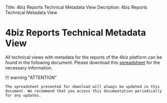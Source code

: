 Title: 4biz Reports Technical Metadata View
Decription: 4biz Reports Technical Metadata View

# 4biz Reports Technical Metadata View

All technical views with metadata for the reports of the 4biz platform can be found in the following document. Please download this [spreadsheet][1] for the necessary information.

!!! warning "ATTENTION"

    The spreadsheet presented for download will always be updated in this document. We recommend that you access this documentation periodically for any updates.
  
  
  
  [1]:/en-us/4biz-helium/additional-features/bi-metadados-tecnico-views-relatorios-4biz.xlsx

